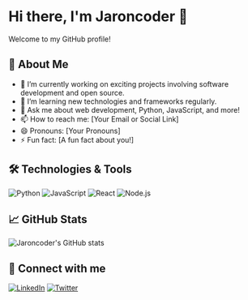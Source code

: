 # Hi there, I'm Jaroncoder 👋

Welcome to my GitHub profile!

## 🚀 About Me
- 🔭 I’m currently working on exciting projects involving software development and open source.
- 🌱 I’m learning new technologies and frameworks regularly.
- 💬 Ask me about web development, Python, JavaScript, and more!
- 📫 How to reach me: [Your Email or Social Link]
- 😄 Pronouns: [Your Pronouns]
- ⚡ Fun fact: [A fun fact about you!]

## 🛠️ Technologies & Tools
![Python](https://img.shields.io/badge/-Python-333333?style=flat&logo=python)
![JavaScript](https://img.shields.io/badge/-JavaScript-333333?style=flat&logo=javascript)
![React](https://img.shields.io/badge/-React-333333?style=flat&logo=react)
![Node.js](https://img.shields.io/badge/-Node.js-333333?style=flat&logo=node.js)
<!-- Add more badges for technologies you use -->

## 📈 GitHub Stats
![Jaroncoder's GitHub stats](https://github-readme-stats.vercel.app/api?username=Jaroncoder&show_icons=true&theme=radical)

## 🔗 Connect with me
[![LinkedIn](https://img.shields.io/badge/-LinkedIn-blue?logo=linkedin&logoColor=white)]([https://linkedin.com/in/yourprofile](https://www.linkedin.com/in/jaron-ce-97b941295?utm_source=share&utm_campaign=share_via&utm_content=profile&utm_medium=android_app))
[![Twitter](https://img.shields.io/badge/-Twitter-blue?logo=twitter&logoColor=white)](https://x.com/jaron34314165)
<!-- Add more social links as needed -->

<!--
⭐️ From [Jaroncoder](https://github.com/Jaroncoder)
-->

